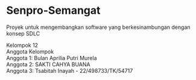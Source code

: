 # Senpro-Semangat
Proyek untuk mengembangkan software yang berkesinambungan dengan konsep SDLC

Kelompok 12 <br>
Anggota Kelompok  <br>
Anggota 1: Bulan Aprilia Putri Murela <br>
Anggota 2: SAKTI CAHYA BUANA <br>
Anggota 3: Tsabitah Inayah - 22/498733/TK/54717
